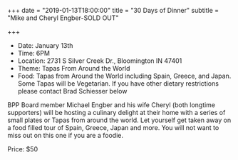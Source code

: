 +++
date = "2019-01-13T18:00:00"
title = "30 Days of Dinner"
subtitle = "Mike and Cheryl Engber-SOLD OUT"

+++
* Date: January 13th
* Time: 6PM
* Location: 2731 S Silver Creek Dr., Bloomington IN 47401
* Theme: Tapas From Around the World
* Food: Tapas from Around the World including Spain, Greece, and Japan. Some Tapas will be Vegetarian. If you have other dietary restrictions please contact Brad Schiesser below

BPP Board member Michael Engber and his wife Cheryl (both longtime supporters) will be hosting a culinary delight at their home with a series of small plates or Tapas from around the world. Let yourself get taken away on a food filled tour of Spain, Greece, Japan and more. You will not want to miss out on this one if you are a foodie.


Price: $50

